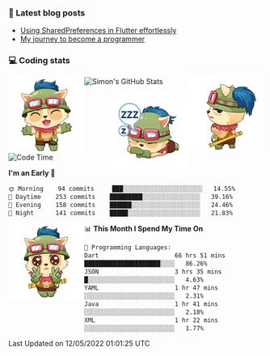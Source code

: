 ### 📘 Latest blog posts

<!-- BLOG-POST-LIST:START -->
- [Using SharedPreferences in Flutter effortlessly](http://blog.codingteemo.me/2020/07/15/Using-SharedPreferences-in-Flutter-effortlessly/)
- [My journey to become a programmer](http://blog.codingteemo.me/2018/07/14/My-journey-to-become-a-programmer/)
<!-- BLOG-POST-LIST:END -->

### 💻 Coding stats
<img align="right" src="https://raw.githubusercontent.com/simonpham/simonpham/master/assets/images/6kiur.gif" >


<img align="left" src="https://raw.githubusercontent.com/simonpham/simonpham/master/assets/images/5kiur.gif" >

![Simon's GitHub Stats](https://github-readme-stats-obu2qdcs2.vercel.app/api?username=simonpham)

<img align="right" src="https://raw.githubusercontent.com/simonpham/simonpham/master/assets/images/4kiur.gif" >

<!--START_SECTION:waka-->
![Code Time](http://img.shields.io/badge/Code%20Time-0-blue)

**I'm an Early 🐤** 

```text
🌞 Morning    94 commits     ███░░░░░░░░░░░░░░░░░░░░░░   14.55% 
🌆 Daytime    253 commits    █████████░░░░░░░░░░░░░░░░   39.16% 
🌃 Evening    158 commits    ██████░░░░░░░░░░░░░░░░░░░   24.46% 
🌙 Night      141 commits    █████░░░░░░░░░░░░░░░░░░░░   21.83%

```


<img align="left" src="https://raw.githubusercontent.com/simonpham/simonpham/master/assets/images/19kiur.gif" >📊 **This Month I Spend My Time On** 

```text
💬 Programming Languages: 
Dart                     66 hrs 51 mins      █████████████████████░░░░   86.26% 
JSON                     3 hrs 35 mins       █░░░░░░░░░░░░░░░░░░░░░░░░   4.63% 
YAML                     1 hr 47 mins        ░░░░░░░░░░░░░░░░░░░░░░░░░   2.31% 
Java                     1 hr 41 mins        ░░░░░░░░░░░░░░░░░░░░░░░░░   2.18% 
XML                      1 hr 22 mins        ░░░░░░░░░░░░░░░░░░░░░░░░░   1.77%

```


 Last Updated on 12/05/2022 01:01:25 UTC
<!--END_SECTION:waka-->
